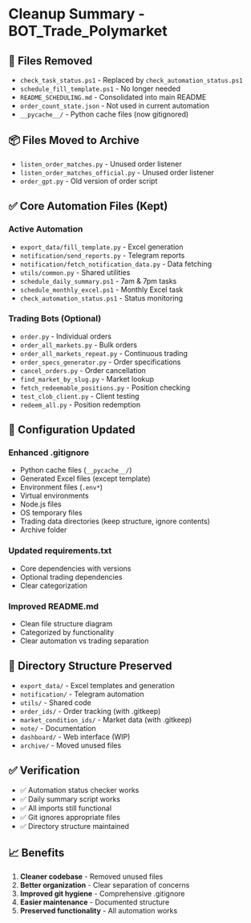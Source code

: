 # Cleanup Summary - BOT_Trade_Polymarket

## 🧹 Files Removed
- `check_task_status.ps1` - Replaced by `check_automation_status.ps1`
- `schedule_fill_template.ps1` - No longer needed
- `README_SCHEDULING.md` - Consolidated into main README
- `order_count_state.json` - Not used in current automation
- `__pycache__/` - Python cache files (now gitignored)

## 📦 Files Moved to Archive
- `listen_order_matches.py` - Unused order listener
- `listen_order_matches_official.py` - Unused order listener  
- `order_gpt.py` - Old version of order script

## ✅ Core Automation Files (Kept)
### Active Automation
- `export_data/fill_template.py` - Excel generation
- `notification/send_reports.py` - Telegram reports
- `notification/fetch_notification_data.py` - Data fetching
- `utils/common.py` - Shared utilities
- `schedule_daily_summary.ps1` - 7am & 7pm tasks
- `schedule_monthly_excel.ps1` - Monthly Excel task
- `check_automation_status.ps1` - Status monitoring

### Trading Bots (Optional)
- `order.py` - Individual orders
- `order_all_markets.py` - Bulk orders
- `order_all_markets_repeat.py` - Continuous trading
- `order_specs_generator.py` - Order specifications
- `cancel_orders.py` - Order cancellation
- `find_market_by_slug.py` - Market lookup
- `fetch_redeemable_positions.py` - Position checking
- `test_clob_client.py` - Client testing
- `redeem_all.py` - Position redemption

## 🔧 Configuration Updated
### Enhanced .gitignore
- Python cache files (`__pycache__/`)
- Generated Excel files (except template)
- Environment files (`.env*`)
- Virtual environments
- Node.js files
- OS temporary files
- Trading data directories (keep structure, ignore contents)
- Archive folder

### Updated requirements.txt
- Core dependencies with versions
- Optional trading dependencies
- Clear categorization

### Improved README.md
- Clean file structure diagram
- Categorized by functionality
- Clear automation vs trading separation

## 📁 Directory Structure Preserved
- `export_data/` - Excel templates and generation
- `notification/` - Telegram automation  
- `utils/` - Shared code
- `order_ids/` - Order tracking (with .gitkeep)
- `market_condition_ids/` - Market data (with .gitkeep)
- `note/` - Documentation
- `dashboard/` - Web interface (WIP)
- `archive/` - Moved unused files

## ✅ Verification
- ✅ Automation status checker works
- ✅ Daily summary script works
- ✅ All imports still functional
- ✅ Git ignores appropriate files
- ✅ Directory structure maintained

## 📈 Benefits
1. **Cleaner codebase** - Removed unused files
2. **Better organization** - Clear separation of concerns
3. **Improved git hygiene** - Comprehensive .gitignore
4. **Easier maintenance** - Documented structure
5. **Preserved functionality** - All automation works
